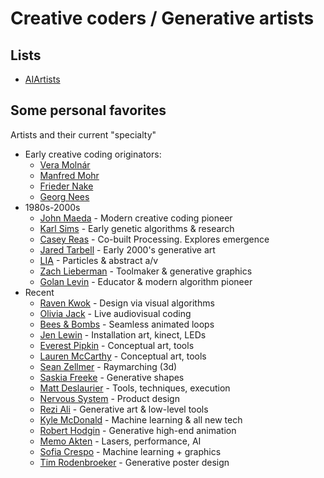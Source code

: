 # Creative coders / Generative artists

## Lists

* [AIArtists](https://aiartists.org/ai-artist-founding-members)

## Some personal favorites

Artists and their current "specialty"

* Early creative coding originators:
  * [Vera Molnár](http://www.artnet.com/artists/vera-molnar/)
  * [Manfred Mohr](http://www.emohr.com/)
  * [Frieder Nake](https://en.wikipedia.org/wiki/Frieder_Nake)
  * [Georg Nees](https://en.wikipedia.org/wiki/Georg_Nees)
* 1980s-2000s
  * [John Maeda](https://maedastudio.com/) - Modern creative coding pioneer
  * [Karl Sims](https://www.karlsims.com/) - Early genetic algorithms & research
  * [Casey Reas](https://reas.com/) - Co-built Processing. Explores emergence
  * [Jared Tarbell](http://www.complexification.net/gallery/) - Early 2000's generative art
  * [LIA](https://www.liaworks.com/category/theprojects/) - Particles & abstract a/v
  * [Zach Lieberman](https://www.instagram.com/zach.lieberman/) - Toolmaker & generative graphics
  * [Golan Levin](http://flong.com/) - Educator & modern algorithm pioneer
* Recent
  * [Raven Kwok](http://ravenkwok.com) - Design via visual algorithms
  * [Olivia Jack](https://ojack.xyz/) - Live audiovisual coding
  * [Bees & Bombs](https://beesandbombs.tumblr.com/) - Seamless animated loops
  * [Jen Lewin](https://www.jenlewinstudio.com/) - Installation art, kinect, LEDs
  * [Everest Pipkin](http://everest-pipkin.com/) - Conceptual art, tools
  * [Lauren McCarthy](https://lauren-mccarthy.com/) - Conceptual art, tools
  * [Sean Zellmer](https://www.instagram.com/lejeunerenard/) - Raymarching (3d)
  * [Saskia Freeke](http://sasj.nl/) - Generative shapes
  * [Matt Deslaurier](https://www.mattdesl.com/) - Tools, techniques, execution
  * [Nervous System](http://n-e-r-v-o-u-s.com/) - Product design
  * [Rezi Ali](https://www.syedrezaali.com/) - Generative art & low-level tools
  * [Kyle McDonald](https://kylemcdonald.net/) - Machine learning & all new tech
  * [Robert Hodgin](http://roberthodgin.com/) - Generative high-end animation
  * [Memo Akten](http://www.memo.tv/works/) - Lasers, performance, AI
  * [Sofia Crespo](https://www.katevassgalerie.com/sofia-crespo) - Machine learning + graphics
  * [Tim Rodenbroeker](https://timrodenbroeker.de/processing-tutorial-kinetic-typography-1/) - Generative poster design
